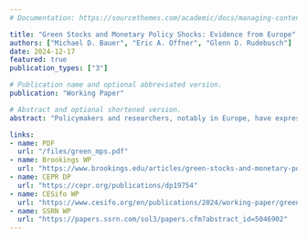 ```yaml
---
# Documentation: https://sourcethemes.com/academic/docs/managing-content/

title: "Green Stocks and Monetary Policy Shocks: Evidence from Europe"
authors: ["Michael D. Bauer", "Eric A. Offner", "Glenn D. Rudebusch"]
date: 2024-12-17
featured: true
publication_types: ["3"]

# Publication name and optional abbreviated version.
publication: "Working Paper"

# Abstract and optional shortened version.
abstract: "Policymakers and researchers, notably in Europe, have expressed concerns that the capital-intensive investments required for a green transition may be inordinately curtailed by higher global interest rates and an increased cost of credit. To examine the claim that green technologies and investments are especially sensitive to interest rate increases, we consider the effect of unanticipated monetary policy changes on the equity prices of green and brown European firms. We find that brown firms, measured either in terms of CO2 emission levels or intensities, are affected more negatively than green firms by tighter monetary policy. Accordingly, higher interest rates do not appear to skew investment away from a sustainable transition."

links:
- name: PDF
  url: "/files/green_mps.pdf"
- name: Brookings WP
  url: "https://www.brookings.edu/articles/green-stocks-and-monetary-policy-shocks-evidence-from-europe/"
- name: CEPR DP
  url: "https://cepr.org/publications/dp19754"
- name: CESifo WP
  url: "https://www.cesifo.org/en/publications/2024/working-paper/green-stocks-and-monetary-policy-shocks-evidence-europe"
- name: SSRN WP
  url: "https://papers.ssrn.com/sol3/papers.cfm?abstract_id=5046902"
---
```

